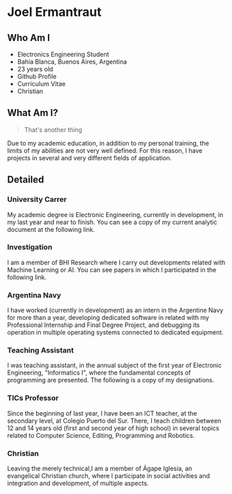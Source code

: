 # Joel Ermantraut

## Who Am I
 - Electronics Engineering Student
 - Bahía Blanca, Buenos Aires, Argentina
 - 23 years old
 - Github Profile
 - Curriculum Vitae
 - Christian
 
## What Am I?

> That's another thing

Due to my academic education, in addition to my personal training, the limits of my abilities are not very well defined.
For this reason, I have projects in several and very different fields of application.

## Detailed

### University Carrer
My academic degree is Electronic Engineering, currently in development, in my last year and near to finish.
You can see a copy of my current analytic document at the following link.

### Investigation
I am a member of BHI Research where I carry out developments related with Machine Learning or AI. You can see papers in which I participated in the following link.

### Argentina Navy
I have worked (currently in development) as an intern in the Argentine Navy for more than a year,
developing dedicated software in related with my Professional Internship and Final Degree Project,
and debugging its operation in multiple operating systems connected to dedicated equipment.

### Teaching Assistant
I was teaching assistant, in the annual subject of the first year of Electronic Engineering, "Informatics I",
where the fundamental concepts of programming are presented. The following is a copy of my designations.

### TICs Professor
Since the beginning of last year, I have been an ICT teacher, at the secondary level, at Colegio Puerto del Sur.
There, I teach children between 12 and 14 years old (first and second year of high school) in several topics related to Computer Science,
Editing, Programming and Robotics.

### Christian
Leaving the merely technical,I am a member of Ágape Iglesia, an evangelical Christian church,
where I participate in social activities and integration and development, of multiple aspects.

